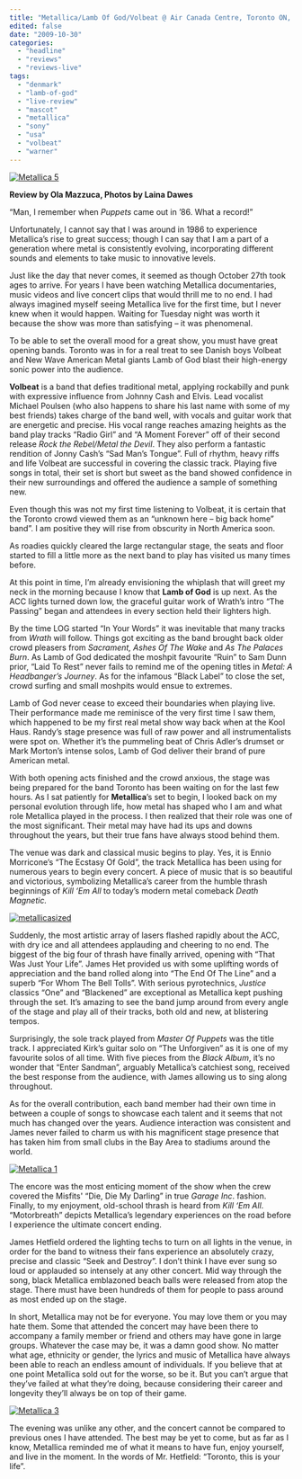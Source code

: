 ```yaml
---
title: "Metallica/Lamb Of God/Volbeat @ Air Canada Centre, Toronto ON, Oct 27, 2009"
edited: false
date: "2009-10-30"
categories:
  - "headline"
  - "reviews"
  - "reviews-live"
tags:
  - "denmark"
  - "lamb-of-god"
  - "live-review"
  - "mascot"
  - "metallica"
  - "sony"
  - "usa"
  - "volbeat"
  - "warner"
---
```


[![Metallica 5](http://farm3.static.flickr.com/2600/4057702822_8b45962f9b.jpg)](http://www.flickr.com/photos/28457491@N06/4057702822/ "Metallica 5 by seanunyon, on Flickr")

**Review by Ola Mazzuca, Photos by Laina Dawes**

“Man, I remember when _Puppets_ came out in ’86. What a record!”

Unfortunately, I cannot say that I was around in 1986 to experience Metallica’s rise to great success; though I can say that I am a part of a generation where metal is consistently evolving, incorporating different sounds and elements to take music to innovative levels.

Just like the day that never comes, it seemed as though October 27th took ages to arrive. For years I have been watching Metallica documentaries, music videos and live concert clips that would thrill me to no end. I had always imagined myself seeing Metallica live for the first time, but I never knew when it would happen. Waiting for Tuesday night was worth it because the show was more than satisfying – it was phenomenal.

To be able to set the overall mood for a great show, you must have great opening bands. Toronto was in for a real treat to see Danish boys Volbeat and New Wave American Metal giants Lamb of God blast their high-energy sonic power into the audience.

**Volbeat** is a band that defies traditional metal, applying rockabilly and punk with expressive influence from Johnny Cash and Elvis. Lead vocalist Michael Poulsen (who also happens to share his last name with some of my best friends) takes charge of the band well, with vocals and guitar work that are energetic and precise. His vocal range reaches amazing heights as the band play tracks “Radio Girl” and “A Moment Forever” off of their second release _Rock the Rebel/Metal the Devil_. They also perform a fantastic rendition of Jonny Cash’s “Sad Man’s Tongue”. Full of rhythm, heavy riffs and life Volbeat are successful in covering the classic track. Playing five songs in total, their set is short but sweet as the band showed confidence in their new surroundings and offered the audience a sample of something new.

Even though this was not my first time listening to Volbeat, it is certain that the Toronto crowd viewed them as an “unknown here – big back home” band”. I am positive they will rise from obscurity in North America soon.

As roadies quickly cleared the large rectangular stage, the seats and floor started to fill a little more as the next band to play has visited us many times before.

At this point in time, I’m already envisioning the whiplash that will greet my neck in the morning because I know that **Lamb of God** is up next. As the ACC lights turned down low, the graceful guitar work of Wrath’s intro “The Passing” began and attendees in every section held their lighters high.

By the time LOG started “In Your Words” it was inevitable that many tracks from _Wrath_ will follow. Things got exciting as the band brought back older crowd pleasers from _Sacrament, Ashes Of The Wake_ and _As The Palaces Burn_. As Lamb of God dedicated the moshpit favourite “Ruin” to Sam Dunn prior, “Laid To Rest” never fails to remind me of the opening titles in _Metal: A Headbanger’s Journey_. As for the infamous “Black Label” to close the set, crowd surfing and small moshpits would ensue to extremes.

Lamb of God never cease to exceed their boundaries when playing live. Their performance made me reminisce of the very first time I saw them, which happened to be my first real metal show way back when at the Kool Haus. Randy’s stage presence was full of raw power and all instrumentalists were spot on. Whether it’s the pummeling beat of Chris Adler’s drumset or Mark Morton’s intense solos, Lamb of God deliver their brand of pure American metal.

With both opening acts finished and the crowd anxious, the stage was being prepared for the band Toronto has been waiting on for the last few hours. As I sat patiently for **Metallica**’s set to begin, I looked back on my personal evolution through life, how metal has shaped who I am and what role Metallica played in the process. I then realized that their role was one of the most significant. Their metal may have had its ups and downs throughout the years, but their true fans have always stood behind them.

The venue was dark and classical music begins to play. Yes, it is Ennio Morricone’s “The Ecstasy Of Gold”, the track Metallica has been using for numerous years to begin every concert. A piece of music that is so beautiful and victorious, symbolizing Metallica’s career from the humble thrash beginnings of _Kill ‘Em All_ to today’s modern metal comeback _Death Magnetic._

[![metallicasized](http://www.hellbound.ca/wp-content/uploads/2009/10/metallicasized-300x199.jpg "metallicasized")](http://www.hellbound.ca/wp-content/uploads/2009/10/metallicasized.jpg)

Suddenly, the most artistic array of lasers flashed rapidly about the ACC, with dry ice and all attendees applauding and cheering to no end. The biggest of the big four of thrash have finally arrived, opening with “That Was Just Your Life”. James Het provided us with some uplifting words of appreciation and the band rolled along into “The End Of The Line” and a superb “For Whom The Bell Tolls”. With serious pyrotechnics, _Justice_ classics “One” and “Blackened” are exceptional as Metallica kept pushing through the set. It’s amazing to see the band jump around from every angle of the stage and play all of their tracks, both old and new, at blistering tempos.

Surprisingly, the sole track played from _Master Of Puppets_ was the title track. I appreciated Kirk’s guitar solo on “The Unforgiven” as it is one of my favourite solos of all time. With five pieces from the _Black Album_, it’s no wonder that “Enter Sandman”, arguably Metallica’s catchiest song, received the best response from the audience, with James allowing us to sing along throughout.

As for the overall contribution, each band member had their own time in between a couple of songs to showcase each talent and it seems that not much has changed over the years. Audience interaction was consistent and James never failed to charm us with his magnificent stage presence that has taken him from small clubs in the Bay Area to stadiums around the world.

[![Metallica 1](http://farm3.static.flickr.com/2613/4057703446_b187b83f51.jpg)](http://www.flickr.com/photos/28457491@N06/4057703446/ "Metallica 1 by seanunyon, on Flickr")

The encore was the most enticing moment of the show when the crew covered the Misfits' “Die, Die My Darling” in true _Garage Inc_. fashion. Finally, to my enjoyment, old-school thrash is heard from _Kill ‘Em All_. “Motorbreath” depicts Metallica’s legendary experiences on the road before I experience the ultimate concert ending.

James Hetfield ordered the lighting techs to turn on all lights in the venue, in order for the band to witness their fans experience an absolutely crazy, precise and classic “Seek and Destroy”. I don’t think I have ever sung so loud or applauded so intensely at any other concert. Mid way through the song, black Metallica emblazoned beach balls were released from atop the stage. There must have been hundreds of them for people to pass around as most ended up on the stage.

In short, Metallica may not be for everyone. You may love them or you may hate them. Some that attended the concert may have been there to accompany a family member or friend and others may have gone in large groups. Whatever the case may be, it was a damn good show. No matter what age, ethnicity or gender, the lyrics and music of Metallica have always been able to reach an endless amount of individuals. If you believe that at one point Metallica sold out for the worse, so be it. But you can’t argue that they’ve failed at what they’re doing, because considering their career and longevity they’ll always be on top of their game.

[![Metallica 3](http://farm4.static.flickr.com/3522/4056965311_227fb50a0c.jpg)](http://www.flickr.com/photos/28457491@N06/4056965311/ "Metallica 3 by seanunyon, on Flickr")

The evening was unlike any other, and the concert cannot be compared to previous ones I have attended. The best may be yet to come, but as far as I know, Metallica reminded me of what it means to have fun, enjoy yourself, and live in the moment. In the words of Mr. Hetfield: “Toronto, this is your life”.
